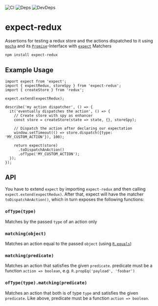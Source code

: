 ![CI](https://travis-ci.org/rradczewski/expect-redux.svg)
![Deps](https://david-dm.org/rradczewski/expect-redux.svg) ![DevDeps](https://david-dm.org/rradczewski/expect-redux/dev-status.svg)

# expect-redux
Assertions for testing a redux store and the actions dispatched to it using [`mocha`](https://mochajs.org/) and its [`Promise`](https://mochajs.org/#asynchronous-code)-Interface with [`expect`](https://github.com/mjackson/expect) Matchers 

```sh
npm install expect-redux
```

## Example Usage

```node
import expect from 'expect';
import { expectRedux, storeSpy } from 'expect-redux';
import { createStore } from 'redux';

expect.extend(expectRedux);

describe('my action dispatcher', () => {
  it('eventually dispatches the action', () => {
    // Create store with spy as enhancer
    const store = createStore(state => state, {}, storeSpy);
    
    // Dispatch the action after declaring our expectation
    window.setTimeout(() => store.dispatch({type: 'MY_CUSTOM_ACTION'}), 100);
    
    return expect(store)
      .toDispatchAnAction()
      .ofType('MY_CUSTOM_ACTION');
  });
});
```

## API

You have to extend `expect` by importing `expect-redux` and then calling `expect.extend(expectRedux)`. After that, expect will have the matcher `toDispatchAnAction()`, which in turn exposes the following functions:

### `ofType(type)`

Matches by the passed `type` of an action only

### `matching(object)`

Matches an action equal to the passed `object` (using [`R.equals`](http://ramdajs.com/docs/#equals))

### `matching(predicate)`

Matches an action that satisfies the given `predicate`. predicate must be a function `action => boolean`, e.g. `R.propEq('payload', 'foobar')`

### `ofType(type).matching(predicate)`

Matches an action that both is of type `type` and satisfies the given `predicate`. Like above, predicate must be a function `action => boolean`.
